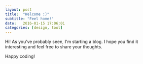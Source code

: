 ```yaml
---
layout: post
title:  "Welcome :)"
subtitle: "Feel home!"
date:   2016-01-15 17:06:01
categories: [design, tool]
---
```


Hi! As you've probably seen, I'm starting a blog. I hope you find it interesting and feel free to share your thoughts.

Happy coding!
